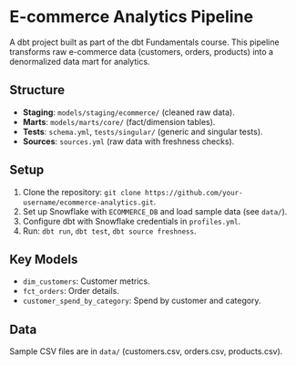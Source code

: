 # E-commerce Analytics Pipeline

A dbt project built as part of the dbt Fundamentals course. This pipeline transforms raw e-commerce data (customers, orders, products) into a denormalized data mart for analytics.

## Structure
- **Staging**: `models/staging/ecommerce/` (cleaned raw data).
- **Marts**: `models/marts/core/` (fact/dimension tables).
- **Tests**: `schema.yml`, `tests/singular/` (generic and singular tests).
- **Sources**: `sources.yml` (raw data with freshness checks).

## Setup
1. Clone the repository: `git clone https://github.com/your-username/ecommerce-analytics.git`.
2. Set up Snowflake with `ECOMMERCE_DB` and load sample data (see `data/`).
3. Configure dbt with Snowflake credentials in `profiles.yml`.
4. Run: `dbt run`, `dbt test`, `dbt source freshness`.

## Key Models
- `dim_customers`: Customer metrics.
- `fct_orders`: Order details.
- `customer_spend_by_category`: Spend by customer and category.

## Data
Sample CSV files are in `data/` (customers.csv, orders.csv, products.csv).
